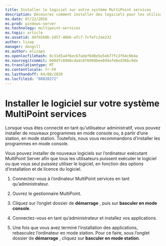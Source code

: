 ```yaml
---
title: Installer le logiciel sur votre système MultiPoint services
description: Découvrez comment installer des logiciels pour les utilisateurs dans MultiPoint services
ms.date: 07/22/2016
ms.prod: windows-server
ms.technology: multipoint-services
ms.topic: article
ms.assetid: d4fb5b8b-2d57-40bb-afc7-7cfefc2ae232
author: lizap
manager: dongill
ms.author: elizapo
ms.openlocfilehash: 6c31d5a4f6ecb7adef6d8e5e5eb77fc3f64c0b4a
ms.sourcegitcommit: b00d7c8968c4adc8f699dbee694afe6ed36bc9de
ms.translationtype: MT
ms.contentlocale: fr-FR
ms.lasthandoff: 04/08/2020
ms.locfileid: "80820272"
---
```

# <a name="install-software-on-your-multipoint-services-system"></a>Installer le logiciel sur votre système MultiPoint services
Lorsque vous êtes connecté en tant qu’utilisateur administratif, vous pouvez installer de nouveaux programmes en mode console ou, à partir d’une station, en mode station. Toutefois, nous vous recommandons d’installer les programmes en mode console.  
  
Vous pouvez installer de nouveaux logiciels sur l’ordinateur exécutant MultiPoint Server afin que tous les utilisateurs puissent exécuter le logiciel ou que vous seul puissiez utiliser le logiciel, en fonction des options d’installation et de licence du logiciel.  
   
1.  Connectez-vous à l’ordinateur MultiPoint services en tant qu’administrateur.  
  
2.  Ouvrez le gestionnaire MultiPoint.  
  
3.  Cliquez sur l’onglet dossier de **démarrage** , puis sur **basculer en mode console**.  
  
4.  Connectez-vous en tant qu’administrateur et installez vos applications.  
  
5.  Une fois que vous avez terminé l’installation des applications, rebasculez l’ordinateur en mode station. Pour ce faire, sous l’onglet dossier de **démarrage** , cliquez sur **basculer en mode station**.  